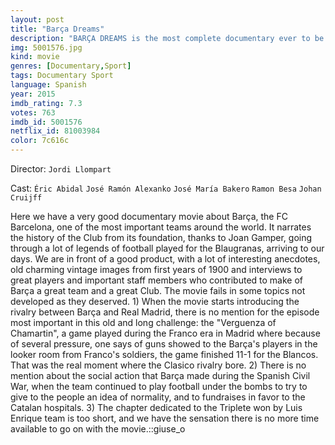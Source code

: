 ```yaml
---
layout: post
title: "Barça Dreams"
description: "BARÇA DREAMS is the most complete documentary ever to be made about the story of FC Barcelona, one of the top soccer clubs in the world, highly praised for its legendary figures like Leo Messi, the best footballer of all time, the prestigious coach Pep Guardiola, or the man who revolutionized this sport (soccer and football are used interchangeably throughout the entire text) with his innovative vision: Johan Cruyff. The film narrates the soccer club's long road to fame and acknowledgement, culminating in th.."
img: 5001576.jpg
kind: movie
genres: [Documentary,Sport]
tags: Documentary Sport 
language: Spanish
year: 2015
imdb_rating: 7.3
votes: 763
imdb_id: 5001576
netflix_id: 81003984
color: 7c616c
---
```

Director: `Jordi Llompart`  

Cast: `Éric Abidal` `José Ramón Alexanko` `José María Bakero` `Ramon Besa` `Johan Cruijff` 

Here we have a very good documentary movie about Barça, the FC Barcelona, one of the most important teams around the world. It narrates the history of the Club from its foundation, thanks to Joan Gamper, going through a lot of legends of football played for the Blaugranas, arriving to our days. We are in front of a good product, with a lot of interesting anecdotes, old charming vintage images from first years of 1900 and interviews to great players and important staff members who contributed to make of Barça a great team and a great Club. The movie fails in some topics not developed as they deserved. 1) When the movie starts introducing the rivalry between Barça and Real Madrid, there is no mention for the episode most important in this old and long challenge: the "Verguenza of Chamartin", a game played during the Franco era in Madrid where because of several pressure, one says of guns showed to the Barça's players in the looker room from Franco's soldiers, the game finished 11-1 for the Blancos. That was the real moment where the Clasico rivalry bore. 2) There is no mention about the social action that Barça made during the Spanish Civil War, when the team continued to play football under the bombs to try to give to the people an idea of normality, and to fundraises in favor to the Catalan hospitals. 3) The chapter dedicated to the Triplete won by Luis Enrique team is too short, and we have the sensation there is no more time available to go on with the movie.::giuse_o